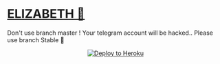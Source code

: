 # [ELIZABETH 🦉](https://telegra.ph/ESTHER-08-23)

Don't use branch master ! Your telegram account will be hacked.. 
Please use branch Stable 💪

<p align="center"><a href="https://heroku.com/deploy?template=https://github.com/PRINCEONLINE/ELIZABETHONLINE/tree/stable"> <img src="https://www.herokucdn.com/deploy/button.svg" alt="Deploy to Heroku" /></a></p>
